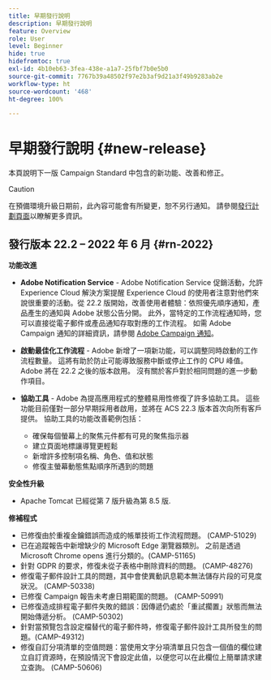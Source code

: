 ```yaml
---
title: 早期發行說明
description: 早期發行說明
feature: Overview
role: User
level: Beginner
hide: true
hidefromtoc: true
exl-id: 4b10eb63-3fea-438e-a1a7-25fbf7b0e5b0
source-git-commit: 7767b39a48502f97e2b3af9d21a3f49b9283ab2e
workflow-type: ht
source-wordcount: '468'
ht-degree: 100%

---
```


# 早期發行說明 {#new-release}

本頁說明下一版 Campaign Standard 中包含的新功能、改善和修正。

>[!CAUTION]
>
> 在預備環境升級日期前，此內容可能會有所變更，恕不另行通知。 請參閱[發行計劃頁面](../../rn/using/release-planning.md)以瞭解更多資訊。

## 發行版本 22.2 – 2022 年 6 月 {#rn-2022}

**功能改進**

* **Adobe Notification Service** - Adobe Notification Service 促銷活動，允許 Experience Cloud 解決方案提醒 Experience Cloud 的使用者注意對他們來說很重要的活動。從 22.2 版開始，改善使用者體驗：依照優先順序通知，產品產生的通知與 Adobe 狀態公告分開。 此外，當特定的工作流程通知時，您可以直接從電子郵件或產品通知存取對應的工作流程。  如需 Adobe Campaign 通知的詳細資訊，請參閱 [Adobe Campaign 通知](../../administration/using/sending-internal-notifications.md)。

* **啟動最佳化工作流程** - Adobe 新增了一項新功能，可以調整同時啟動的工作流程數量。 這將有助於防止可能導致服務中斷或停止工作的 CPU 峰值。 Adobe 將在 22.2 之後的版本啟用。 沒有關於客戶對於相同問題的進一步動作項目。

* **協助工具** - Adobe 為提高應用程式的整體易用性修復了許多協助工具。 這些功能目前僅對一部分早期採用者啟用，並將在 ACS 22.3 版本首次向所有客戶提供。 協助工具的功能改善範例包括：

   * 確保每個螢幕上的聚焦元件都有可見的聚焦指示器
   * 建立頁面地標讓導覽更輕鬆
   * 新增許多控制項名稱、角色、值和狀態
   * 修復主螢幕動態焦點順序所遇到的問題

**安全性升級**

* Apache Tomcat 已經從第 7 版升級為第 8.5 版.


**修補程式**

* 已修復由於重複金鑰錯誤而造成的帳單技術工作流程問題。 (CAMP-51029)
* 已在追蹤報告中新增缺少的 Microsoft Edge 瀏覽器類別。 之前是透過 Microsoft Chrome opens 進行分類的。(CAMP-51165)
* 針對 GDPR 的要求，修復未從子表格中刪除資料的問題。 (CAMP-48276)
* 修復電子郵件設計工具的問題，其中會使異動訊息範本無法儲存片段的可見度狀況。 (CAMP-50338)
* 已修復 Campaign 報告未考慮日期範圍的問題。 (CAMP-50991)
* 已修復造成排程電子郵件失敗的錯誤：因傳遞仍處於「重試擱置」狀態而無法開始傳遞分析。 (CAMP-50302)
* 針對當預覽包含設定檔替代的電子郵件時，修復電子郵件設計工具所發生的問題。(CAMP-49312)
* 修復自訂分項清單的空值問題：當使用文字分項清單且只包含一個值的欄位建立自訂資源時，在預設情況下會設定此值，以便您可以在此欄位上簡單請求建立查詢。 (CAMP-50606)
